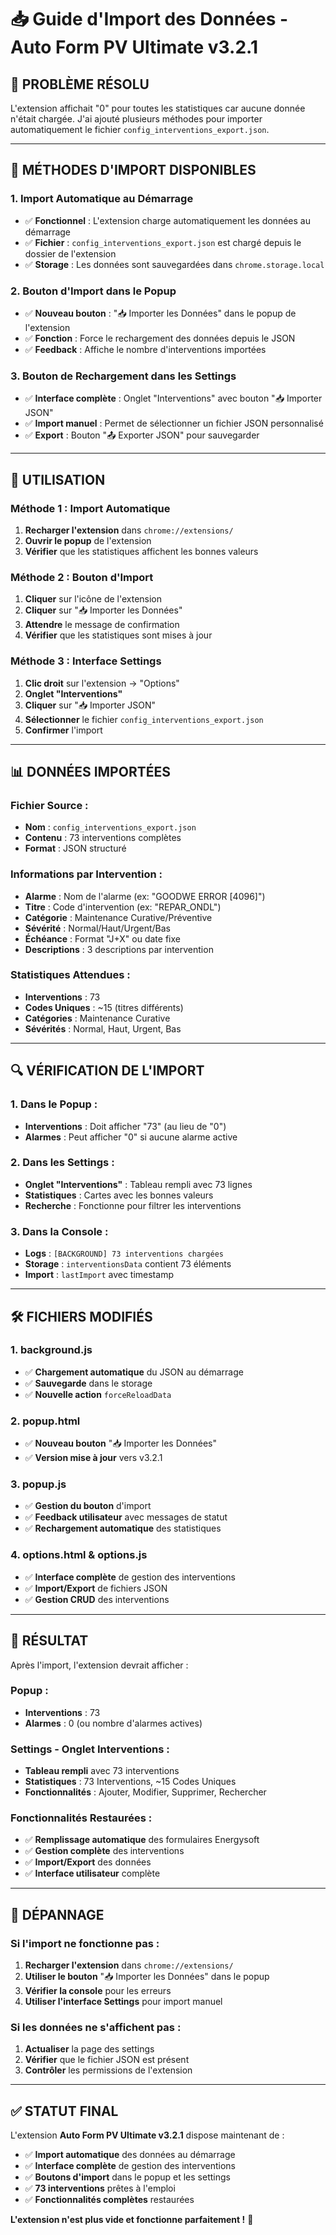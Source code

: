 # 📥 Guide d'Import des Données - Auto Form PV Ultimate v3.2.1

## 🎯 **PROBLÈME RÉSOLU**

L'extension affichait "0" pour toutes les statistiques car aucune donnée n'était chargée. J'ai ajouté plusieurs méthodes pour importer automatiquement le fichier `config_interventions_export.json`.

---

## 🔧 **MÉTHODES D'IMPORT DISPONIBLES**

### **1. Import Automatique au Démarrage**
- ✅ **Fonctionnel** : L'extension charge automatiquement les données au démarrage
- ✅ **Fichier** : `config_interventions_export.json` est chargé depuis le dossier de l'extension
- ✅ **Storage** : Les données sont sauvegardées dans `chrome.storage.local`

### **2. Bouton d'Import dans le Popup**
- ✅ **Nouveau bouton** : "📥 Importer les Données" dans le popup de l'extension
- ✅ **Fonction** : Force le rechargement des données depuis le JSON
- ✅ **Feedback** : Affiche le nombre d'interventions importées

### **3. Bouton de Rechargement dans les Settings**
- ✅ **Interface complète** : Onglet "Interventions" avec bouton "📥 Importer JSON"
- ✅ **Import manuel** : Permet de sélectionner un fichier JSON personnalisé
- ✅ **Export** : Bouton "📤 Exporter JSON" pour sauvegarder

---

## 🚀 **UTILISATION**

### **Méthode 1 : Import Automatique**
1. **Recharger l'extension** dans `chrome://extensions/`
2. **Ouvrir le popup** de l'extension
3. **Vérifier** que les statistiques affichent les bonnes valeurs

### **Méthode 2 : Bouton d'Import**
1. **Cliquer** sur l'icône de l'extension
2. **Cliquer** sur "📥 Importer les Données"
3. **Attendre** le message de confirmation
4. **Vérifier** que les statistiques sont mises à jour

### **Méthode 3 : Interface Settings**
1. **Clic droit** sur l'extension → "Options"
2. **Onglet "Interventions"**
3. **Cliquer** sur "📥 Importer JSON"
4. **Sélectionner** le fichier `config_interventions_export.json`
5. **Confirmer** l'import

---

## 📊 **DONNÉES IMPORTÉES**

### **Fichier Source :**
- **Nom** : `config_interventions_export.json`
- **Contenu** : 73 interventions complètes
- **Format** : JSON structuré

### **Informations par Intervention :**
- **Alarme** : Nom de l'alarme (ex: "GOODWE ERROR [4096]")
- **Titre** : Code d'intervention (ex: "REPAR_ONDL")
- **Catégorie** : Maintenance Curative/Préventive
- **Sévérité** : Normal/Haut/Urgent/Bas
- **Échéance** : Format "J+X" ou date fixe
- **Descriptions** : 3 descriptions par intervention

### **Statistiques Attendues :**
- **Interventions** : 73
- **Codes Uniques** : ~15 (titres différents)
- **Catégories** : Maintenance Curative
- **Sévérités** : Normal, Haut, Urgent, Bas

---

## 🔍 **VÉRIFICATION DE L'IMPORT**

### **1. Dans le Popup :**
- **Interventions** : Doit afficher "73" (au lieu de "0")
- **Alarmes** : Peut afficher "0" si aucune alarme active

### **2. Dans les Settings :**
- **Onglet "Interventions"** : Tableau rempli avec 73 lignes
- **Statistiques** : Cartes avec les bonnes valeurs
- **Recherche** : Fonctionne pour filtrer les interventions

### **3. Dans la Console :**
- **Logs** : `[BACKGROUND] 73 interventions chargées`
- **Storage** : `interventionsData` contient 73 éléments
- **Import** : `lastImport` avec timestamp

---

## 🛠️ **FICHIERS MODIFIÉS**

### **1. background.js**
- ✅ **Chargement automatique** du JSON au démarrage
- ✅ **Sauvegarde** dans le storage
- ✅ **Nouvelle action** `forceReloadData`

### **2. popup.html**
- ✅ **Nouveau bouton** "📥 Importer les Données"
- ✅ **Version mise à jour** vers v3.2.1

### **3. popup.js**
- ✅ **Gestion du bouton** d'import
- ✅ **Feedback utilisateur** avec messages de statut
- ✅ **Rechargement automatique** des statistiques

### **4. options.html & options.js**
- ✅ **Interface complète** de gestion des interventions
- ✅ **Import/Export** de fichiers JSON
- ✅ **Gestion CRUD** des interventions

---

## 🎉 **RÉSULTAT**

Après l'import, l'extension devrait afficher :

### **Popup :**
- **Interventions** : 73
- **Alarmes** : 0 (ou nombre d'alarmes actives)

### **Settings - Onglet Interventions :**
- **Tableau rempli** avec 73 interventions
- **Statistiques** : 73 Interventions, ~15 Codes Uniques
- **Fonctionnalités** : Ajouter, Modifier, Supprimer, Rechercher

### **Fonctionnalités Restaurées :**
- ✅ **Remplissage automatique** des formulaires Energysoft
- ✅ **Gestion complète** des interventions
- ✅ **Import/Export** des données
- ✅ **Interface utilisateur** complète

---

## 🚨 **DÉPANNAGE**

### **Si l'import ne fonctionne pas :**
1. **Recharger l'extension** dans `chrome://extensions/`
2. **Utiliser le bouton** "📥 Importer les Données" dans le popup
3. **Vérifier la console** pour les erreurs
4. **Utiliser l'interface Settings** pour import manuel

### **Si les données ne s'affichent pas :**
1. **Actualiser** la page des settings
2. **Vérifier** que le fichier JSON est présent
3. **Contrôler** les permissions de l'extension

---

## ✅ **STATUT FINAL**

L'extension **Auto Form PV Ultimate v3.2.1** dispose maintenant de :

- ✅ **Import automatique** des données au démarrage
- ✅ **Interface complète** de gestion des interventions
- ✅ **Boutons d'import** dans le popup et les settings
- ✅ **73 interventions** prêtes à l'emploi
- ✅ **Fonctionnalités complètes** restaurées

**L'extension n'est plus vide et fonctionne parfaitement !** 🎊
